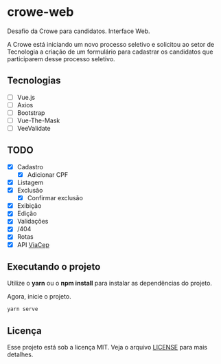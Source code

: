 # crowe-web
Desafio da Crowe para candidatos. Interface Web.

A Crowe está iniciando um novo processo seletivo e solicitou ao setor de Tecnologia a criação de um formulário para cadastrar os candidatos que participarem desse processo seletivo.

## Tecnologias
- [ ] Vue.js
- [ ] Axios
- [ ] Bootstrap
- [ ] Vue-The-Mask
- [ ] VeeValidate

## TODO
- [x] Cadastro
  - [x] Adicionar CPF
- [x] Listagem
- [x] Exclusão
  - [x] Confirmar exclusão
- [x] Exibição
- [x] Edição
- [x] Validações
- [x] /404
- [x] Rotas
- [x] API [ViaCep](https://viacep.com.br/)

## Executando o projeto
Utilize o **yarn** ou o **npm install** para instalar as dependências do projeto.

Agora, inicie o projeto.
```cl
yarn serve
```

## Licença
Esse projeto está sob a licença MIT. Veja o arquivo [LICENSE](LICENSE) para mais detalhes.